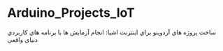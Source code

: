 # Arduino_Projects_IoT
ساخت پروژه هاي آردوینو براي اینترنت اشیا:
انجام آزمایش ها با برنامه هاي کاربردي دنیاي واقعی
